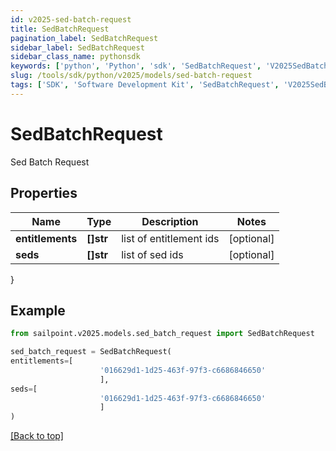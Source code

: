 ```yaml
---
id: v2025-sed-batch-request
title: SedBatchRequest
pagination_label: SedBatchRequest
sidebar_label: SedBatchRequest
sidebar_class_name: pythonsdk
keywords: ['python', 'Python', 'sdk', 'SedBatchRequest', 'V2025SedBatchRequest'] 
slug: /tools/sdk/python/v2025/models/sed-batch-request
tags: ['SDK', 'Software Development Kit', 'SedBatchRequest', 'V2025SedBatchRequest']
---
```


# SedBatchRequest

Sed Batch Request

## Properties

Name | Type | Description | Notes
------------ | ------------- | ------------- | -------------
**entitlements** | **[]str** | list of entitlement ids | [optional] 
**seds** | **[]str** | list of sed ids | [optional] 
}

## Example

```python
from sailpoint.v2025.models.sed_batch_request import SedBatchRequest

sed_batch_request = SedBatchRequest(
entitlements=[
                    '016629d1-1d25-463f-97f3-c6686846650'
                    ],
seds=[
                    '016629d1-1d25-463f-97f3-c6686846650'
                    ]
)

```
[[Back to top]](#) 

